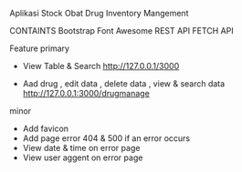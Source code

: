 Aplikasi Stock Obat
Drug Inventory Mangement


CONTAINTS
Bootstrap
Font Awesome
REST API
FETCH API


Feature
primary
- View Table & Search  http://127.0.0.1/3000

- Aad drug , edit data , delete data , view & search data http://127.0.0.1:3000/drugmanage

minor
- Add favicon 
- Add page error 404 & 500  if an error occurs
- View date & time on error page
- View user aggent on error page
